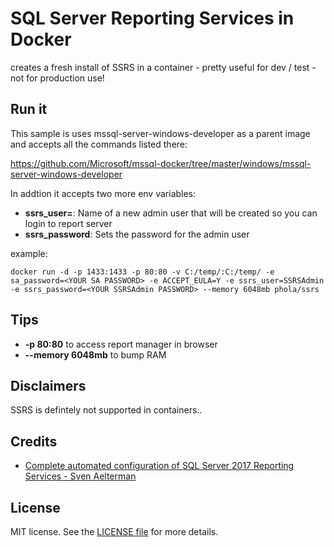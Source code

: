 # SQL Server Reporting Services in Docker

creates a fresh install of SSRS in a container - pretty useful for dev / test - not for production use!

## Run it

This sample is uses mssql-server-windows-developer as a parent image and accepts all the commands listed there:

https://github.com/Microsoft/mssql-docker/tree/master/windows/mssql-server-windows-developer

In addtion it accepts two more env variables: </br>

- **ssrs_user=**: Name of a new admin user that will be created so you can login to report server
- **ssrs_password**: Sets the password for the admin user

example:

```
docker run -d -p 1433:1433 -p 80:80 -v C:/temp/:C:/temp/ -e sa_password=<YOUR SA PASSWORD> -e ACCEPT_EULA=Y -e ssrs_user=SSRSAdmin -e ssrs_password=<YOUR SSRSAdmin PASSWORD> --memory 6048mb phola/ssrs
```

## Tips

- **-p 80:80** to access report manager in browser
- **--memory 6048mb** to bump RAM

## Disclaimers

SSRS is defintely not supported in containers..

## Credits

- [Complete automated configuration of SQL Server 2017 Reporting Services - Sven Aelterman](https://svenaelterman.wordpress.com/2018/01/03/complete-automated-configuration-of-sql-server-2017-reporting-services/)

## License

MIT license. See the [LICENSE file](LICENSE) for more details.
